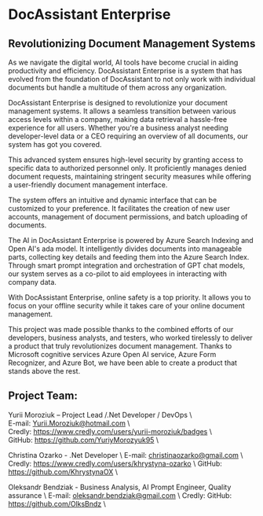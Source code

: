 # DocAssistant Enterprise  
## Revolutionizing Document Management Systems  
   
As we navigate the digital world, AI tools have become crucial in aiding productivity and efficiency. DocAssistant Enterprise is a system that has evolved from the foundation of DocAssistant to not only work with individual documents but handle a multitude of them across any organization.  
   
DocAssistant Enterprise is designed to revolutionize your document management systems. It allows a seamless transition between various access levels within a company, making data retrieval a hassle-free experience for all users. Whether you're a business analyst needing developer-level data or a CEO requiring an overview of all documents, our system has got you covered.  
   
This advanced system ensures high-level security by granting access to specific data to authorized personnel only. It proficiently manages denied document requests, maintaining stringent security measures while offering a user-friendly document management interface.  
   
The system offers an intuitive and dynamic interface that can be customized to your preference. It facilitates the creation of new user accounts, management of document permissions, and batch uploading of documents.  
   
The AI in DocAssistant Enterprise is powered by Azure Search Indexing and Open AI's ada model. It intelligently divides documents into manageable parts, collecting key details and feeding them into the Azure Search Index. Through smart prompt integration and orchestration of GPT chat models, our system serves as a co-pilot to aid employees in interacting with company data.  
   
With DocAssistant Enterprise, online safety is a top priority. It allows you to focus on your offline security while it takes care of your online document management.  
   
This project was made possible thanks to the combined efforts of our developers, business analysts, and testers, who worked tirelessly to deliver a product that truly revolutionizes document management. Thanks to Microsoft cognitive services Azure Open AI service, Azure Form Recognizer, and Azure Bot, we have been able to create a product that stands above the rest.  
   
## Project Team:  
   
Yurii Moroziuk – Project Lead /.Net Developer / DevOps \  
E-mail: Yurii.Moroziuk@hotmail.com \  
Credly: https://www.credly.com/users/yurii-moroziuk/badges \  
GitHub: https://github.com/YuriyMorozyuk95 \ 
  
Christina Ozarko - .Net Developer \ 
E-mail: christinaozarko@gmail.com \ 
Credly: https://www.credly.com/users/khrystyna-ozarko \ 
GitHub: https://github.com/KhrystynaOX \ 

Oleksandr Bendziak - Business Analysis, AI Prompt Engineer, Quality assurance \ 
E-mail: oleksandr.bendziak@gmail.com \ 
Credly: 
GitHub: https://github.com/OlksBndz \ 
  
